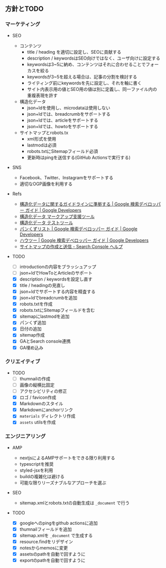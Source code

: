 ## 方針とTODO

### マーケティング

- SEO
  - コンテンツ
    - title / heading を適切に設定し、SEOに貢献する
    - description / keywordsはSEO向けではなく、ユーザ向けに設定する
    - keywordsは3~5に納め、コンテンツはそれに合わせることでフォーカスを絞る
    - keywordsが3~5を超える場合は、記事の分割を検討する
    - ライティング前にkeywordsを先に設定し、それを軸に書く
    - サイト内表示用の値とSEO用の値は別に定義し、同一ファイル内の重複表現を許す
  - 構造化データ
    - json+ldを使用し、microdataは使用しない
    - json+ldでは、breadcrumbをサポートする
    - json+ldでは、articleをサポートする
    - json+ldでは、howtoをサポートする
  - サイトマップとrobots.tx
    - xml形式を使用
    - lastmodは必須
    - robots.txtにSitemapフィールド必須
    - 更新時はpingを送信する(GitHub Actionsで実行する)
- SNS
  - Facebook、Twitter、Instagramをサポートする
  - 適切なOGP画像を利用する

- Refs
  - [構造化データに関するガイドラインに準拠する  |  Google 検索デベロッパー ガイド  |  Google Developers](https://developers.google.com/search/docs/guides/sd-policies)
  - [構造化データ マークアップ支援ツール](https://www.google.com/webmasters/markup-helper/u/0/)
  - [構造化データ テストツール](https://search.google.com/structured-data/testing-tool/u/0/?hl=ja)
  - [パンくずリスト  |  Google 検索デベロッパー ガイド  |  Google Developers](https://developers.google.com/search/docs/data-types/breadcrumb?hl=ja)
  - [ハウツー  |  Google 検索デベロッパー ガイド  |  Google Developers](https://developers.google.com/search/docs/data-types/how-to?hl=ja)
  - [サイトマップの作成と送信 - Search Console ヘルプ](https://support.google.com/webmasters/answer/183668)

- TODO
  - [ ] introductionの内容をブラッシュアップ
  - [ ] json+ldでHowToとArticleのサポート
  - [x] description / keywordsを設定し直す
  - [x] title / headingの見直し
  - [x] json+ldでサポートする内容を精査する
  - [x] json+ldでbreadcrumbを追加
  - [x] robots.txtを作成
  - [x] robots.txtにSitemapフィールドを含む
  - [x] sitemapにlastmodを追加
  - [x] パンくず追加
  - [x] 日付の追加
  - [x] sitemap作成
  - [x] GAとSearch console連携
  - [x] GA埋め込み

### クリエイティブ

- TODO
  - [ ] thumnailの作成
  - [ ] 画像の縦横比固定
  - [ ] アクセシビリティの修正
  - [x] ロゴ / favicon作成
  - [x] Markdownのスタイル
  - [x] Markdownにanchorリンク
  - [x] `materials` ディレクトリ作成
  - [x] `assets` utilsを作成

### エンジニアリング

- AMP
  - nextjsによるAMPサポートをできる限り利用する
  - typescriptを推奨
  - styled-jsxを利用
  - buildの複雑化は避ける
  - 可能な限りリーズナブルなアプローチを選ぶ
- SEO
  - sitemap.xmlとrobots.txtの自動生成は `_document` で行う

- TODO
  - [x] googleへのpingをgithub actionsに追加
  - [x] thumnailフィールドを追加
  - [x] sitemap.xmlを `_document` で生成する
  - [x] resource.findをリデザイン
  - [x] notesからmemosに変更
  - [x] assetsのpathを自動で回すように
  - [x] exportのpathを自動で回すように
